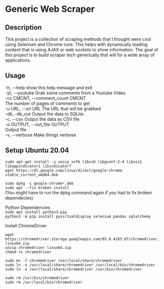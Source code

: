 # Generic Web Scraper

## Description

This project is a collection of scraping methods that I thought were cool using Selenium and Chrome core. This helps with dynamically loading content that is using AJAX or web sockets to show information. The goal of this project is to build scraper tech generically that will for a wide array of applications. 

## Usage

  -h, --help            show this help message and exit  
  -yt, --youtube        Grab some comments from a Youtube Video  
  -cc CMCNT, --comment_count CMCNT  
                        The number of pages of comments to get  
  -u URL, --url URL     The URL that will be grabbed  
  -db, -db_out          Output the data to SQLite.  
  -c, --csv             Output the data as CSV file  
  -o OUTPUT, --out_file OUTPUT  
                        Output file  
  -v, --verbose         Make things verbose  


## Setup Ubuntu 20.04

`sudo apt-get install -y unzip xvfb libxi6 libgconf-2-4 libxss1 libappindicator1 libindicator7`   
`wget https://dl.google.com/linux/direct/google-chrome-stable_current_amd64.deb`   

`sudo dpkg -i google-chrome*.deb`  
`sudo apt --fix-broken install`  
(You might have to run the dpkg command again if you had to fix broken dependecies)  

Python Dependencies  
`sudo apt install python3-pip`  
`python3 -m pip install pyvirtualdisplay selenium pandas sqlalchemy`  

Install ChromeDriver  

`wget https://chromedriver.storage.googleapis.com/85.0.4183.87/chromedriver_linux64.zip`  
`unzip chromedriver_linux64.zip`  
`chmod +x chromedriver`  

`sudo mv -f chromedriver /usr/local/share/chromedriver`  
`sudo ln -s /usr/local/share/chromedriver /usr/local/bin/chromedriver`  
`sudo ln -s /usr/local/share/chromedriver /usr/bin/chromedriver`  

`sudo rm /usr/bin/chromedriver`  
`sudo rm /usr/local/bin/chromedriver`  

